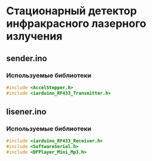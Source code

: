 # Стационарный детектор инфракрасного лазерного излучения


## sender.ino
### Используемые библиотеки
```Cpp
#include <AccelStepper.h>
#include <iarduino_RF433_Transmitter.h>
```

## lisener.ino
### Используемые библиотеки
```Cpp
#include <iarduino_RF433_Receiver.h>
#include <SoftwareSerial.h>
#include <DFPlayer_Mini_Mp3.h>
```
